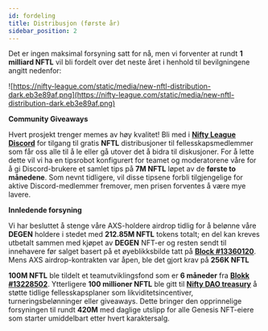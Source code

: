 ```yaml
---
id: fordeling
title: Distribusjon (første år)
sidebar_position: 2
---
```


Det er ingen maksimal forsyning satt for nå, men vi forventer at rundt **1 milliard NFTL** vil bli fordelt over det neste året i henhold til bevilgningene angitt nedenfor:

![https://nifty-league.com/static/media/new-nftl-distribution-dark.eb3e89af.png](https://nifty-league.com/static/media/new-nftl-distribution-dark.eb3e89af.png)

**Community Giveaways**

Hvert prosjekt trenger memes av høy kvalitet! Bli med i **[Nifty League Discord](https://discord.gg/niftyleague)** for tilgang til gratis **NFTL** distribusjoner til fellesskapsmedlemmer som får oss alle til å le eller gå utover det å bidra til diskusjoner. For å lette dette vil vi ha en tipsrobot konfigurert for teamet og moderatorene våre for å gi Discord-brukere et samlet tips på **7M NFTL** løpet av de **første to månedene**. Som nevnt tidligere, vil disse tipsene forbli tilgjengelige for aktive Discord-medlemmer fremover, men prisen forventes å være mye lavere.

**Innledende forsyning**

Vi har besluttet å stenge våre AXS-holdere airdrop tidlig for å belønne våre **DEGEN** holdere i stedet med **212.85M NFTL** tokens totalt; en del kan kreves utbetalt sammen med kjøpet av **DEGEN** NFT-er og resten sendt til innehavere før salget basert på et øyeblikksbilde tatt på **[Block #13360120](https://etherscan.io/block/13360120)**. Mens AXS airdrop-kontrakten var åpen, ble det gjort krav på **256K NFTL**

**100M NFTL** ble tildelt et teamutviklingsfond som er **6 måneder** fra **[Blokk #13228502](https://etherscan.io/tx/0x3649b00464903b78608f8de9308aec339ecd7446f1dc2de26a9913d2d5468ecf)**. Ytterligere **100 millioner NFTL** ble gitt til **[Nifty DAO treasury](https://etherscan.io/address/0xd06ae6fb7eade890f3e295d69a6679380c9456c1)** å støtte tidlige fellesskapsplaner som likviditetsincentiver, turneringsbelønninger eller giveaways. Dette bringer den opprinnelige forsyningen til rundt **420M** med daglige utslipp for alle Genesis NFT-eiere som starter umiddelbart etter hvert karaktersalg.
